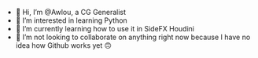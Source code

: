 - 👋 Hi, I’m @Awlou, a CG Generalist
- 👀 I’m interested in learning Python
- 🌱 I’m currently learning how to use it in SideFX Houdini
- 💞️ I’m not looking to collaborate on anything right now because I have no idea how Github works yet 🙃

<!---
Awlou/Awlou is a ✨ special ✨ repository because its `README.md` (this file) appears on your GitHub profile.
You can click the Preview link to take a look at your changes.
--->
